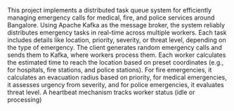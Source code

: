 This project implements a distributed task queue system for efficiently managing emergency calls for medical, fire, and police services around Bangalore. Using Apache Kafka as the message broker, the system reliably distributes emergency tasks in real-time across multiple workers. Each task includes details like location, priority, severity, or threat level, depending on the type of emergency. The client generates random emergency calls and sends them to Kafka, where workers process them. Each worker calculates the estimated time to reach the location based on preset coordinates (e.g., for hospitals, fire stations, and police stations). For fire emergencies, it calculates an evacuation radius based on priority, for medical emergencies, it assesses urgency from severity, and for police emergencies, it evaluates threat level. A heartbeat mechanism tracks worker status (idle or processing)
